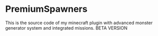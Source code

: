 # PremiumSpawners
This is the source code of my minecraft plugin with advanced monster generator system and integrated missions. BETA VERSION
